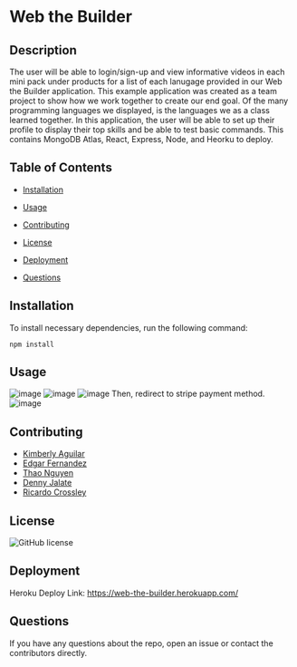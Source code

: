 # Web the Builder

## Description

The user will be able to login/sign-up and view informative videos in each mini pack under products for a list of each lanugage provided in our Web the Builder application. This example application was created as a team project to show how we work together to create our end goal. Of the many programming languages we displayed, is the languages we as a class learned together. In this application, the user will be able to set up their profile to display their top skills and be able to test  basic commands. This contains MongoDB Atlas, React, Express, Node, and Heorku to deploy.

## Table of Contents 

* [Installation](#installation)

* [Usage](#usage)

* [Contributing](#contributing)

* [License](#license)

* [Deployment](#deployment)

* [Questions](#questions)

## Installation

To install necessary dependencies, run the following command:

```
npm install
```

## Usage

![image](https://user-images.githubusercontent.com/87666809/157138606-edf00014-61a6-438e-b919-0ae65700b140.png)
![image](https://user-images.githubusercontent.com/87666809/157140459-067e9701-d5bf-47cb-9c5c-c5b874731ef0.png)
![image](https://user-images.githubusercontent.com/87666809/157140633-418dcdf7-6ea7-4459-a1f0-3140c24dab65.png)
Then, redirect to stripe payment method.
![image](https://user-images.githubusercontent.com/87666809/157140973-082198ab-f002-4b88-923d-daf3f6e1f3e7.png)


  
## Contributing

- [Kimberly Aguilar](https://github.com/KimAH1999)
- [Edgar Fernandez](https://github.com/HCTyler)
- [Thao Nguyen](https://github.com/teeteathao)
- [Denny Jalate](https://github.com/DennyJalate)
- [Ricardo Crossley](https://github.com/rickyesc1)

## License

![GitHub license](https://img.shields.io/badge/license-MIT-blue.svg)

## Deployment

Heroku Deploy Link: https://web-the-builder.herokuapp.com/

## Questions

If you have any questions about the repo, open an issue or contact the contributors directly.

